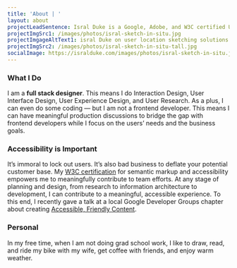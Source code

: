 ```yaml
---
title: 'About | '
layout: about
projectLeadSentence: Isral Duke is a Google, Adobe, and W3C certified UX Designer. He has a decade of experience doing User Experience, User Interface, and Interaction Design in software.
projectImgSrc1: /images/photos/isral-sketch-in-situ.jpg
projectImgageAltText1: isral Duke on user location sketching solutions. Several ink pens surround him. He has his sketchbook in his hands and his laptop, open, on his lap.
projectImgSrc2: /images/photos/isral-sketch-in-situ-tall.jpg
socialImage: https://isralduke.com/images/photos/isral-sketch-in-situ.jpg
---
```


### What I Do

I am a **full stack designer**. This means I do Interaction Design, User Interface Design, User Experience Design, and User Research. As a plus, I can even do some coding — but I am not a frontend developer. This means I can have meaningful production discussions to bridge the gap with frontend developers while I focus on the users’ needs and the business goals.

### Accessibility is Important

It’s immoral to lock out users. It’s also bad business to deflate your potential customer base. My <a href="https://courses.edx.org/certificates/42dc6997e0c4460f885d0763411dee0c" target="_blank">W3C certification</a> for semantic markup and accessibility empowers me to meaningfully contribute to team efforts. At any stage of planning and design, from research to information architecture to development, I can contribute to a meaningful, accessible experience. To this end, I recently gave a talk at a local Google Developer Groups chapter about creating [Accessible, Friendly Content](https://youtu.be/xm1gRpfmwkE).

### Personal

In my free time, when I am not doing grad school work, I like to draw, read, and ride my bike with my wife, get coffee with friends, and enjoy warm weather.
